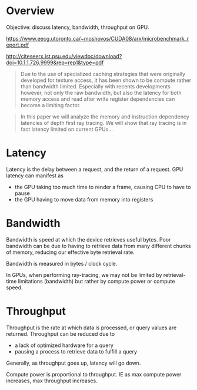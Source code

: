 # Overview

Objective: discuss latency, bandwidth, throughput on GPU.

https://www.eecg.utoronto.ca/~moshovos/CUDA08/arx/microbenchmark_report.pdf

http://citeseerx.ist.psu.edu/viewdoc/download?doi=10.1.1.726.9999&rep=rep1&type=pdf

> Due to the use of specialized caching strategies that were originally
developed for texture access, it has been shown to be compute rather than bandwidth limited. Especially with
recents developments however, not only the raw bandwidth, but also the latency for both memory access and read
after write register dependencies can become a limiting factor.

> In this paper we will analyze the memory and instruction dependency latencies of depth first ray tracing. We will
show that ray tracing is in fact latency limited on current GPUs...

# Latency

Latency is the delay between a request, and the return of a request. GPU latency can manifest as 

- the GPU taking too much time to render a frame, causing CPU to have to pause
- the GPU having to move data from memory into registers

# Bandwidth

Bandwidth is speed at which the device retrieves useful bytes. Poor bandwidth can be due to having to retrieve data from many different chunks of memory, reducing our effective byte retrieval rate.

Bandwidth is measured in bytes / clock cycle.

In GPUs, when performing ray-tracing, we may not be limited by retrieval-time limitations (bandwidth) but rather by compute power or compute speed.

# Throughput

Throughput is the rate at which data is processed, or query values are returned. Throughput can be reduced due to 

- a lack of optimized hardware for a query
- pausing a process to retrieve data to fulfill a query

Generally, as throughput goes up, latency will go down.

Compute power is proportional to throughput. IE as max compute power increases, max throughput increases.
